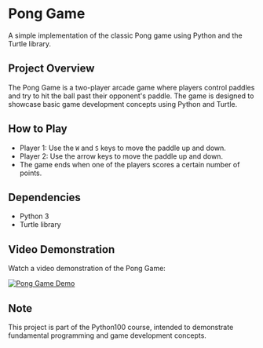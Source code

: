 # Pong Game

A simple implementation of the classic Pong game using Python and the Turtle library.

## Project Overview

The Pong Game is a two-player arcade game where players control paddles and try to hit the ball past their opponent's paddle. The game is designed to showcase basic game development concepts using Python and Turtle.

## How to Play

- Player 1: Use the `W` and `S` keys to move the paddle up and down.
- Player 2: Use the arrow keys to move the paddle up and down.
- The game ends when one of the players scores a certain number of points.

## Dependencies

- Python 3
- Turtle library

## Video Demonstration

Watch a video demonstration of the Pong Game:

[![Pong Game Demo](https://example.com/video_thumbnail.png)](https://youtu.be/_eNzeRp0IAs)

## Note

This project is part of the Python100 course, intended to demonstrate fundamental programming and game development concepts.
